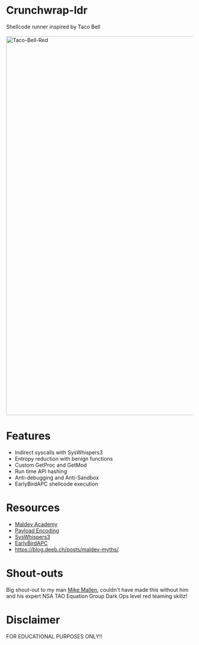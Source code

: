 # Crunchwrap-ldr
Shellcode runner inspired by Taco Bell <br>
<br>
<img width="683" height="1024" alt="Taco-Bell-Red" src="https://github.com/user-attachments/assets/99dedc5e-5add-4f04-9f46-346e309629c6" /> <br>

# Features
- Indirect syscalls with SysWhispers3
- Entropy reduction with benign functions
- Custom GetProc and GetMod
- Run time API hashing
- Anti-debugging and Anti-Sandbox
- EarlyBirdAPC shellcode execution

# Resources 
- [Maldev Academy](https://maldevacademy.com/)
- [Payload Encoding](https://github.com/tehstoni/LexiCrypt)
- [SysWhispers3](https://github.com/klezVirus/SysWhispers3)
- [EarlyBirdAPC](https://www.cyberbit.com/endpoint-security/new-early-bird-code-injection-technique-discovered/)
- https://blog.deeb.ch/posts/maldev-myths/


# Shout-outs
Big shout-out to my man [Mike Mallen](https://x.com/MallenSec), couldn't have made this without him and his expert NSA TAO Equation Group Dark Ops level red teaming skillz!<br>

# Disclaimer
FOR EDUCATIONAL PURPOSES ONLY!!
